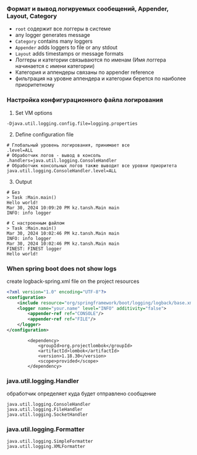 ### Формат и вывод логируемых сообещений, Appender, Layout, Category

- `root` содержит все логгеры в системе
- any logger generates message
- `Category` contains many loggers
- `Appender` adds loggers to file or any stdout
- `Layout` adds timestamps or message formats
- Логгеры и категории связываются по именам (Имя логгера начинается с имени категории)
- Категория и аппендеры связаны по appender reference
- фильтрация на уровне аппендера и категории берется по наиболее приоритетному

### Настройка конфигурационного файла логирования
1) Set VM options
```
-Djava.util.logging.config.file=logging.properties
```
2) Define configuration file
```
# Глобальный уровень логирования, принимает все
.level=ALL
# Обработчик логов - вывод в консоль
.handlers=java.util.logging.ConsoleHandler
# Обработчик консольных логов также выводит все уровни приоритета
java.util.logging.ConsoleHandler.level=ALL
```

3) Output
```
# Без
> Task :Main.main()
Hello world!
Mar 30, 2024 10:09:20 PM kz.tansh.Main main
INFO: info logger

# C настроенным файлом
> Task :Main.main()
Mar 30, 2024 10:02:46 PM kz.tansh.Main main
INFO: info logger
Mar 30, 2024 10:02:46 PM kz.tansh.Main main
FINEST: FINEST logger
Hello world!
```

### When spring boot does not show logs

create logback-spring.xml file on the project resources

```xml
<?xml version="1.0" encoding="UTF-8"?>
<configuration>
    <include resource="org/springframework/boot/logging/logback/base.xml"/>
    <logger name="your.name" level="INFO" additivity="false">
        <appender-ref ref="CONSOLE"/>
        <appender-ref ref="FILE"/>
    </logger>
</configuration>
```


```mvn
        <dependency>
            <groupId>org.projectlombok</groupId>
            <artifactId>lombok</artifactId>
            <version>1.18.30</version>
            <scope>provided</scope>
        </dependency>
```

### java.util.logging.Handler

обработчик определяет куда будет отправлено сообщение
```
java.util.logging.ConsoleHandler
java.util.logging.FileHandler
java.util.logging.SocketHandler
```

### java.util.logging.Formatter
```
java.util.logging.SimpleFormatter
java.util.logging.XMLFormatter
```
